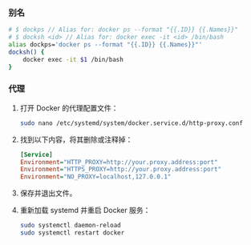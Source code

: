 ### 别名

```sh
# $ dockps // Alias for: docker ps --format "{{.ID}} {{.Names}}"
# $ docksh <id> // Alias for: docker exec -it <id> /bin/bash
alias dockps='docker ps --format "{{.ID}} {{.Names}}"'
docksh() {
	docker exec -it $1 /bin/bash
}
```

### 代理

1.  打开 Docker 的代理配置文件：

    ```sh
    sudo nano /etc/systemd/system/docker.service.d/http-proxy.conf
    ```

2.  找到以下内容，将其删除或注释掉：

    ```ini
    [Service]
    Environment="HTTP_PROXY=http://your.proxy.address:port"
    Environment="HTTPS_PROXY=http://your.proxy.address:port"
    Environment="NO_PROXY=localhost,127.0.0.1"
    ```

3.  保存并退出文件。

4.  重新加载 systemd 并重启 Docker 服务：

    ```sh
    sudo systemctl daemon-reload
    sudo systemctl restart docker
    ```

### 